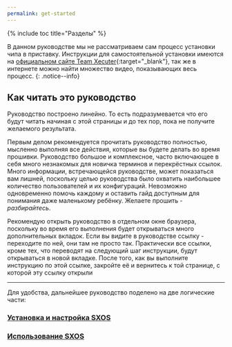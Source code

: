 ```yaml
---
permalink: get-started
---
```


{% include toc title="Разделы" %}

В данном руководстве мы не рассматриваем сам процесс установки чипа в приставку. Инструкции для самостоятельной установки имеются на [официальном сайте Team Xecuter](https://sx.xecuter.com/#manuals){:target="_blank"}, так же в интернете можно найти множество видео, показывающих весь процесс.
{: .notice--info}

## Как читать это руководство

Руководство построено линейно. То есть подразумевается что его будут читать начиная с этой страницы и до тех пор, пока не получите желаемого результата. 

Первым делом рекомендуется прочитать руководство полностью, мысленно выполняя все действия, которые вы будете делать во время прошивки. Руководство большое и комплексное, часто включающее в себя много незнакомых для новичка терминов и перекрёстных ссылок. Много информации, встречающейся руководстве, может показаться вам лишней, поскольку целью руководства было охватить наибольшее количество пользователей и их конфигураций. Невозможно одновременно помочь каждому и оставить гайд доступным для понимания даже маленькому ребёнку. Желаете прошить - *разбирайтесь*. 

Рекомендую открыть руководство в отдельном окне браузера, поскольку во время его выполнения будет открываться много дополнительных вкладок. Если вы видите в руководстве ссылку - переходите по ней, они там не просто так. Практически все ссылки, кроме тех, что переводят на следующий шаг инструкции, будут открываться в новой вкладке. После того, как вы выполните инструкцию по этой ссылке, закройте её и вернитесь к той странице, с которой эту ссылку открыли

___

Для удобства, дальнейшее руководство поделено на две логические части: 

### [Установка и настройка SXOS](sx_setup)
### [Использование SXOS](usage)